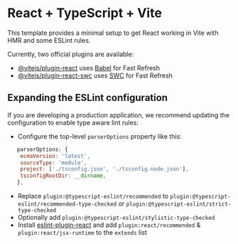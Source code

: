 # React + TypeScript + Vite
<!-- 
پنل ادمین برای آموزشگاه هادی 
شامل ۴ صفحه 
۱_افزودن دوره ها
src/app/modules/apps/add-subject/AddSubject.tsx
۲_دوره ها 
src/app/modules/apps/subjects-management/Tab1.tsx
۳_افزودن دانش اموزان 
src/app/modules/apps/add-user/AddUser.tsx
۴_دانش اموزان
src/app/modules/apps/subjects-management/Tab1.tsx
-->

This template provides a minimal setup to get React working in Vite with HMR and some ESLint rules.

Currently, two official plugins are available:

- [@vitejs/plugin-react](https://github.com/vitejs/vite-plugin-react/blob/main/packages/plugin-react/README.md) uses [Babel](https://babeljs.io/) for Fast Refresh
- [@vitejs/plugin-react-swc](https://github.com/vitejs/vite-plugin-react-swc) uses [SWC](https://swc.rs/) for Fast Refresh

## Expanding the ESLint configuration

If you are developing a production application, we recommend updating the configuration to enable type aware lint rules:

- Configure the top-level `parserOptions` property like this:

```js
   parserOptions: {
    ecmaVersion: 'latest',
    sourceType: 'module',
    project: ['./tsconfig.json', './tsconfig.node.json'],
    tsconfigRootDir: __dirname,
   },
```

- Replace `plugin:@typescript-eslint/recommended` to `plugin:@typescript-eslint/recommended-type-checked` or `plugin:@typescript-eslint/strict-type-checked`
- Optionally add `plugin:@typescript-eslint/stylistic-type-checked`
- Install [eslint-plugin-react](https://github.com/jsx-eslint/eslint-plugin-react) and add `plugin:react/recommended` & `plugin:react/jsx-runtime` to the `extends` list

